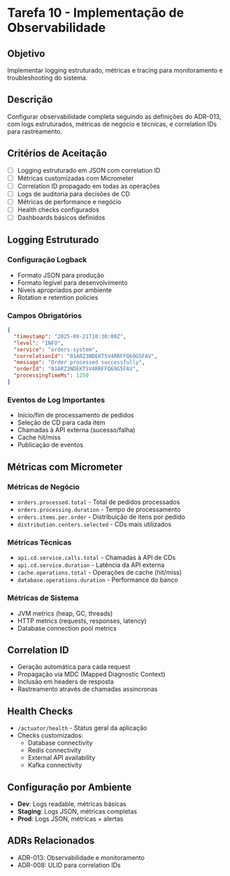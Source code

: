# Tarefa 10 - Implementação de Observabilidade

## Objetivo
Implementar logging estruturado, métricas e tracing para monitoramento e troubleshooting do sistema.

## Descrição
Configurar observabilidade completa seguindo as definições do ADR-013, com logs estruturados, métricas de negócio e técnicas, e correlation IDs para rastreamento.

## Critérios de Aceitação
- [ ] Logging estruturado em JSON com correlation ID
- [ ] Métricas customizadas com Micrometer
- [ ] Correlation ID propagado em todas as operações
- [ ] Logs de auditoria para decisões de CD
- [ ] Métricas de performance e negócio
- [ ] Health checks configurados
- [ ] Dashboards básicos definidos

## Logging Estruturado

### Configuração Logback
- Formato JSON para produção
- Formato legível para desenvolvimento
- Níveis apropriados por ambiente
- Rotation e retention policies

### Campos Obrigatórios
```json
{
  "timestamp": "2025-09-21T10:30:00Z",
  "level": "INFO",
  "service": "orders-system",
  "correlationId": "01ARZ3NDEKTSV4RRFFQ69G5FAV",
  "message": "Order processed successfully",
  "orderId": "01ARZ3NDEKTSV4RRFFQ69G5FAV",
  "processingTimeMs": 1250
}
```

### Eventos de Log Importantes
- Início/fim de processamento de pedidos
- Seleção de CD para cada item
- Chamadas à API externa (sucesso/falha)
- Cache hit/miss
- Publicação de eventos

## Métricas com Micrometer

### Métricas de Negócio
- `orders.processed.total` - Total de pedidos processados
- `orders.processing.duration` - Tempo de processamento
- `orders.items.per.order` - Distribuição de itens por pedido
- `distribution.centers.selected` - CDs mais utilizados

### Métricas Técnicas
- `api.cd.service.calls.total` - Chamadas à API de CDs
- `api.cd.service.duration` - Latência da API externa
- `cache.operations.total` - Operações de cache (hit/miss)
- `database.operations.duration` - Performance do banco

### Métricas de Sistema
- JVM metrics (heap, GC, threads)
- HTTP metrics (requests, responses, latency)
- Database connection pool metrics

## Correlation ID
- Geração automática para cada request
- Propagação via MDC (Mapped Diagnostic Context)
- Inclusão em headers de resposta
- Rastreamento através de chamadas assíncronas

## Health Checks
- `/actuator/health` - Status geral da aplicação
- Checks customizados:
  - Database connectivity
  - Redis connectivity
  - External API availability
  - Kafka connectivity

## Configuração por Ambiente
- **Dev**: Logs readable, métricas básicas
- **Staging**: Logs JSON, métricas completas
- **Prod**: Logs JSON, métricas + alertas

## ADRs Relacionados
- ADR-013: Observabilidade e monitoramento
- ADR-008: ULID para correlation IDs